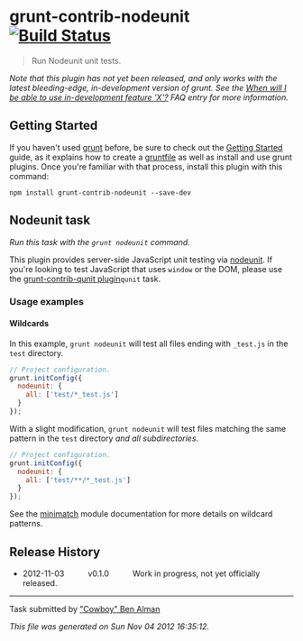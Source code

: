 # grunt-contrib-nodeunit [![Build Status](https://secure.travis-ci.org/gruntjs/grunt-contrib-nodeunit.png?branch=master)](http://travis-ci.org/gruntjs/grunt-contrib-nodeunit)

> Run Nodeunit unit tests.

_Note that this plugin has not yet been released, and only works with the latest bleeding-edge, in-development version of grunt. See the [When will I be able to use in-development feature 'X'?](https://github.com/gruntjs/grunt/blob/devel/docs/faq.md#when-will-i-be-able-to-use-in-development-feature-x) FAQ entry for more information._

## Getting Started
If you haven't used [grunt][] before, be sure to check out the [Getting Started][] guide, as it explains how to create a [gruntfile][Getting Started] as well as install and use grunt plugins. Once you're familiar with that process, install this plugin with this command:

```shell
npm install grunt-contrib-nodeunit --save-dev
```

[grunt]: http://gruntjs.com/
[Getting Started]: https://github.com/gruntjs/grunt/blob/devel/docs/getting_started.md


## Nodeunit task
_Run this task with the `grunt nodeunit` command._

This plugin provides server-side JavaScript unit testing via [nodeunit](https://github.com/caolan/nodeunit/). If you're looking to test JavaScript that uses `window` or the DOM, please use the [grunt-contrib-qunit plugin](https://github.com/gruntjs/grunt-contrib-qunit)`qunit` task.


### Usage examples

#### Wildcards

In this example, `grunt nodeunit` will test all files ending with `_test.js` in the `test` directory.

```js
// Project configuration.
grunt.initConfig({
  nodeunit: {
    all: ['test/*_test.js']
  }
});
```

With a slight modification, `grunt nodeunit` will test files matching the same pattern in the `test` directory _and all subdirectories_.

```js
// Project configuration.
grunt.initConfig({
  nodeunit: {
    all: ['test/**/*_test.js']
  }
});
```

See the [minimatch](https://github.com/isaacs/minimatch) module documentation for more details on wildcard patterns.


## Release History

 * 2012-11-03   v0.1.0   Work in progress, not yet officially released.

---

Task submitted by ["Cowboy" Ben Alman](http://benalman.com)

*This file was generated on Sun Nov 04 2012 16:35:12.*
